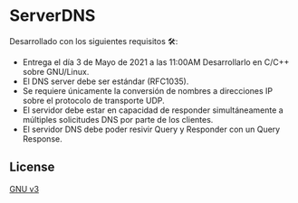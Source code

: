 # ServerDNS
Desarrollado con los siguientes requisitos 🛠️:
* Entrega el día 3 de Mayo de 2021 a las 11:00AM
Desarrollarlo en C/C++ sobre GNU/Linux.
* El DNS server debe ser estándar (RFC1035).
* Se requiere únicamente la conversión de nombres a direcciones IP sobre el protocolo de transporte UDP.
* El servidor debe estar en capacidad de responder simultáneamente a múltiples solicitudes DNS por parte de los clientes.
* El servidor DNS debe poder resivir Query y Responder con un Query Response.

## License
[GNU v3](https://choosealicense.com/licenses/gpl-3.0/)
 
